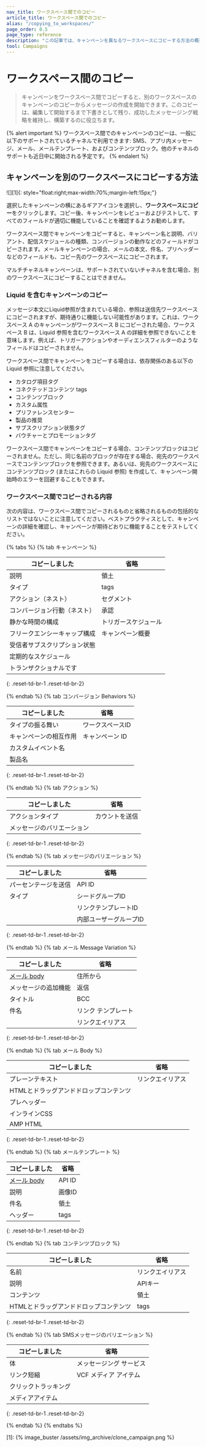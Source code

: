 ```yaml
---
nav_title: ワークスペース間でのコピー
article_title: ワークスペース間でのコピー
alias: "/copying_to_workspaces/"
page_order: 0.5
page_type: reference
description: "この記事では、キャンペーンを異なるワークスペースにコピーする方法の概要を説明します。"
tool: Campaigns
---
```


# ワークスペース間のコピー

> キャンペーンをワークスペース間でコピーすると、別のワークスペースのキャンペーンのコピーからメッセージの作成を開始できます。このコピーは、編集して開始するまで下書きとして残り、成功したメッセージング戦略を維持し、構築するのに役立ちます。

{% alert important %}
ワークスペース間でのキャンペーンのコピーは、一般に以下のサポートされているチャネルで利用できます: SMS、アプリ内メッセージ、メール、メールテンプレート、およびコンテンツブロック。他のチャネルのサポートも近日中に開始される予定です。
{% endalert %}

## キャンペーンを別のワークスペースにコピーする方法

![][1]{: style="float:right;max-width:70%;margin-left:15px;"}

選択したキャンペーンの横にある<i class="fas fa-cog"></i>ギアアイコンを選択し、**ワークスペースにコピー**をクリックします。コピー後、キャンペーンをレビューおよびテストして、すべてのフィールドが適切に機能していることを確認するようお勧めします。

ワークスペース間でキャンペーンをコピーすると、キャンペーン名と説明、バリアント、配信スケジュールの種類、コンバージョンの動作などのフィールドがコピーされます。メールキャンペーンの場合、メールの本文、件名、プリヘッダーなどのフィールドも、コピー先のワークスペースにコピーされます。 

マルチチャネルキャンペーンは、サポートされていないチャネルを含む場合、別のワークスペースにコピーすることはできません。

### Liquid を含むキャンペーンのコピー

メッセージ本文にLiquid参照が含まれている場合、参照は送信先ワークスペースにコピーされますが、期待通りに機能しない可能性があります。これは、ワークスペース A のキャンペーンがワークスペース B にコピーされた場合、ワークスペース B は、Liquid 参照を含むワークスペース A の詳細を参照できないことを意味します。例えば、トリガーアクションやオーディエンスフィルターのようなフィールドはコピーされません。

ワークスペース間でキャンペーンをコピーする場合は、依存関係のある以下の Liquid 参照に注意してください。

- カタログ項目タグ
- コネクテッドコンテンツ tags
- コンテンツブロック
- カスタム属性
- プリファレンスセンター
- 製品の推奨
- サブスクリプション状態タグ
- バウチャーとプロモーションタグ

ワークスペース間でキャンペーンをコピーする場合、コンテンツブロックはコピーされません。ただし、同じ名前のブロックが存在する場合、宛先のワークスペースでコンテンツブロックを参照できます。あるいは、宛先のワークスペースにコンテンツブロック (またはこれらの Liquid 参照) を作成して、キャンペーン開​​始時のエラーを回避することもできます。

### ワークスペース間でコピーされる内容

次の内容は、ワークスペース間でコピーされるものと省略されるものの包括的なリストではないことに注意してください。ベストプラクティスとして、キャンペーンの詳細を確認し、キャンペーンが期待どおりに機能することをテストしてください。

{% tabs %}
{% tab キャンペーン %}

| コピーしました | 省略 |
|---|---|
| 説明 | 領土 | 
| タイプ | tags | 
| アクション（ネスト） | セグメント | 
| コンバージョン行動（ネスト） | 承認 | 
| 静かな時間の構成 | トリガースケジュール | 
| フリークエンシーキャップ構成 | キャンペーン概要 | 
| 受信者サブスクリプション状態 |  | 
| 定期的なスケジュール |  | 
| トランザクショナルです |  | 

{: .reset-td-br-1 .reset-td-br-2}

{% endtab %}
{% tab コンバージョン Behaviors %}

| コピーしました | 省略 |
|---|---|
| タイプの振る舞い | ワークスペースID |
| キャンペーンの相互作用 |  キャンペーン ID | 
| カスタムイベント名 |  | 
| 製品名 |  | 
{: .reset-td-br-1 .reset-td-br-2}

{% endtab %}
{% tab アクション %}

| コピーしました | 省略 |
|---|---|
| アクションタイプ | カウントを送信 |
| メッセージのバリエーション |  |
{: .reset-td-br-1 .reset-td-br-2}

{% endtab %}
{% tab メッセージのバリエーション %}

| コピーしました | 省略 |
|---|---|
| パーセンテージを送信 | API ID |
| タイプ |  シードグループID | 
|  |  リンクテンプレートID | 
|  |  内部ユーザーグループID | 
{: .reset-td-br-1 .reset-td-br-2}

{% endtab %}
{% tab メール Message Variation %}

| コピーしました | 省略 |
|---|---|
| [メール body]({{site.baseurl}}/user_guide/engagement_tools/campaigns/managing_campaigns/copying_to_workspace/?tab=email%20body) | 住所から |
| メッセージの追加機能 |  返信 | 
| タイトル |  BCC | 
| 件名 |  リンク テンプレート | 
|  |  リンクエイリアス |
{: .reset-td-br-1 .reset-td-br-2}

{% endtab %}
{% tab メール Body %}

| コピーしました | 省略 |
|---|---|
| プレーンテキスト | リンクエイリアス |
| HTMLとドラッグアンドドロップコンテンツ |  | 
| プレヘッダー |  | 
| インラインCSS |  | 
| AMP HTML |  |
{: .reset-td-br-1 .reset-td-br-2}

{% endtab %}
{% tab メールテンプレート %}

| コピーしました | 省略 |
|---|---|
| [メール body]({{site.baseurl}}/user_guide/engagement_tools/campaigns/managing_campaigns/copying_to_workspace/?tab=email%20body) | API ID |
| 説明 | 画像ID | 
| 件名 | 領土 | 
| ヘッダー | tags | 
{: .reset-td-br-1 .reset-td-br-2}

{% endtab %}
{% tab コンテンツブロック %}

| コピーしました | 省略 |
|---|---|
| 名前 | リンクエイリアス |
| 説明 | APIキー | 
| コンテンツ | 領土 | 
| HTMLとドラッグアンドドロップコンテンツ | tags | 
{: .reset-td-br-1 .reset-td-br-2}

{% endtab %}
{% tab SMSメッセージのバリエーション %}

| コピーしました | 省略 |
|---|---|
| 体 | メッセージング サービス |
| リンク短縮 | VCF メディア アイテム | 
| クリックトラッキング |  | 
| メディアアイテム |  | 
{: .reset-td-br-1 .reset-td-br-2}

{% endtab %}
{% endtabs %}

[1]: {% image_buster /assets/img_archive/clone_campaign.png %}

